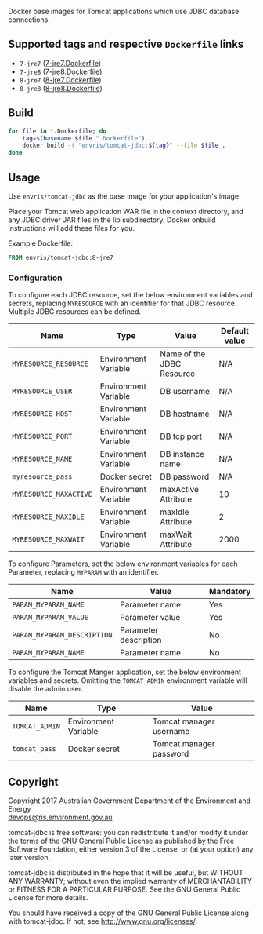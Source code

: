 Docker base images for Tomcat applications which use JDBC database connections.

## Supported tags and respective `Dockerfile` links
* `7-jre7` ([7-jre7.Dockerfile](http://github.com/envris/tomcat-jdbc/blob/master/7-jre7.Dockerfile))
* `7-jre8` ([7-jre8.Dockerfile](http://github.com/envris/tomcat-jdbc/blob/master/7-jre8.Dockerfile))
* `8-jre7` ([8-jre7.Dockerfile](http://github.com/envris/tomcat-jdbc/blob/master/8-jre7.Dockerfile))
* `8-jre8` ([8-jre8.Dockerfile](http://github.com/envris/tomcat-jdbc/blob/master/8-jre8.Dockerfile))

## Build
```bash
for file in *.Dockerfile; do
    tag=$(basename $file ".Dockerfile")
    docker build -t "envris/tomcat-jdbc:${tag}" --file $file .
done
```

## Usage
Use `envris/tomcat-jdbc` as the base image for your application's image.

Place your Tomcat web application WAR file in the context directory, and any JDBC driver JAR files in the lib subdirectory. Docker onbuild instructions will add these files for you.

Example Dockerfile:
```dockerfile
FROM envris/tomcat-jdbc:8-jre7
```

### Configuration
To configure each JDBC resource, set the below environment variables and secrets, replacing `MYRESOURCE` with an identifier for that JDBC resource.
Multiple JDBC resources can be defined.

| Name | Type | Value | Default value |
|------|------|-------|---------------|
| `MYRESOURCE_RESOURCE` | Environment Variable | Name of the JDBC Resource | N/A |
| `MYRESOURCE_USER` | Environment Variable | DB username | N/A |
| `MYRESOURCE_HOST` | Environment Variable | DB hostname | N/A |
| `MYRESOURCE_PORT` | Environment Variable | DB tcp port | N/A |
| `MYRESOURCE_NAME` | Environment Variable | DB instance name | N/A |
| `myresource_pass` | Docker secret | DB password | N/A |
| `MYRESOURCE_MAXACTIVE` | Environment Variable | maxActive Attribute | 10 |
| `MYRESOURCE_MAXIDLE` | Environment Variable | maxIdle Attribute | 2 |
| `MYRESOURCE_MAXWAIT` | Environment Variable | maxWait Attribute | 2000 |

To configure Parameters, set the below environment variables for each Parameter, replacing `MYPARAM` with an identifier.

| Name | Value | Mandatory |
|------|-------|-----------|
| `PARAM_MYPARAM_NAME` | Parameter name | Yes |
| `PARAM_MYPARAM_VALUE` | Parameter value | Yes |
| `PARAM_MYPARAM_DESCRIPTION` | Parameter description | No |
| `PARAM_MYPARAM_NAME` | Parameter name | No |

To configure the Tomcat Manger application, set the below environment variables and secrets.
Omitting the `TOMCAT_ADMIN` environment variable will disable the admin user.

| Name | Type | Value |
|------|------|-------|
| `TOMCAT_ADMIN` | Environment Variable | Tomcat manager username |
| `tomcat_pass` | Docker secret | Tomcat manager password |

## Copyright
Copyright 2017 Australian Government Department of the Environment and Energy  
<devops@ris.environment.gov.au>

tomcat-jdbc is free software: you can redistribute it and/or modify
it under the terms of the GNU General Public License as published by
the Free Software Foundation, either version 3 of the License, or
(at your option) any later version.

tomcat-jdbc is distributed in the hope that it will be useful,
but WITHOUT ANY WARRANTY; without even the implied warranty of
MERCHANTABILITY or FITNESS FOR A PARTICULAR PURPOSE.  See the
GNU General Public License for more details.

You should have received a copy of the GNU General Public License
along with tomcat-jdbc.  If not, see <http://www.gnu.org/licenses/>.
